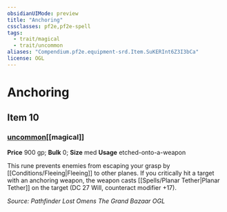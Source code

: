 ```yaml
---
obsidianUIMode: preview
title: "Anchoring"
cssclasses: pf2e,pf2e-spell
tags:
  - trait/magical
  - trait/uncommon
aliases: "Compendium.pf2e.equipment-srd.Item.SuKERInt6Z3I3bCa"
license: OGL
---
```

# Anchoring
## Item 10
### [uncommon](uncommon "Uncommon Rarity Trait")[[magical]]


**Price** 900 gp; 
**Bulk** 0; **Size** med
**Usage** etched-onto-a-weapon

This rune prevents enemies from escaping your grasp by [[Conditions/Fleeing|Fleeing]] to other planes. If you critically hit a target with an anchoring weapon, the weapon casts [[Spells/Planar Tether|Planar Tether]] on the target (DC 27 Will, counteract modifier +17).

*Source: Pathfinder Lost Omens The Grand Bazaar*
*OGL*